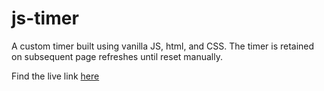 # js-timer

A custom timer built using vanilla JS, html, and CSS. The timer is retained on subsequent page refreshes until reset manually.

Find the live link [here](https://sourav-patra.github.io/js-timer/)
